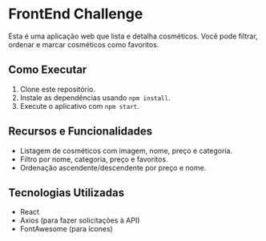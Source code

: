 # FrontEnd Challenge

Esta é uma aplicação web que lista e detalha cosméticos. Você pode filtrar, ordenar e marcar cosméticos como favoritos.

## Como Executar

1. Clone este repositório.
2. Instale as dependências usando `npm install`.
3. Execute o aplicativo com `npm start`.

## Recursos e Funcionalidades

- Listagem de cosméticos com imagem, nome, preço e categoria.
- Filtro por nome, categoria, preço e favoritos.
- Ordenação ascendente/descendente por preço e nome.

## Tecnologias Utilizadas

- React
- Axios (para fazer solicitações à API)
- FontAwesome (para ícones)
